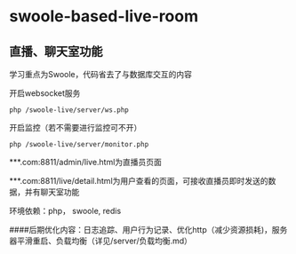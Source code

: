 # swoole-based-live-room
## 直播、聊天室功能

学习重点为Swoole，代码省去了与数据库交互的内容

开启websocket服务
```
php /swoole-live/server/ws.php 
```
开启监控（若不需要进行监控可不开）
```
php /swoole-live/server/monitor.php
```
***.com:8811/admin/live.html为直播员页面

***.com:8811/live/detail.html为用户查看的页面，可接收直播员即时发送的数据，并有聊天室功能

环境依赖：php， swoole, redis

####后期优化内容：日志追踪、用户行为记录、优化http（减少资源损耗)，服务器平滑重启、负载均衡（详见/server/负载均衡.md）
